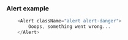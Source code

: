### Alert example

```js
    <Alert className="alert alert-danger">
        Ooops, something went wrong...
    </Alert>
```
